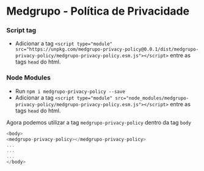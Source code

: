 # Medgrupo - Política de Privacidade

### Script tag

- Adicionar a tag `<script type="module" src="https://unpkg.com/medgrupo-privacy-policy@0.0.1/dist/medgrupo-privacy-policy/medgrupo-privacy-policy.esm.js"></script>` entre as tags `head` do html.

### Node Modules
- Run `npm i medgrupo-privacy-policy --save`
- Adicionar a tag `<script type="module" src="node_modules/medgrupo-privacy-policy/medgrupo-privacy-policy.esm.js"></script>` entre as tags `head` do html.

Agora podemos utilizar a tag `medgrupo-privacy-policy` dentro da tag `body`

```javascript
<body>
<medgrupo-privacy-policy></medgrupo-privacy-policy>
...
...
...
</body>
```
